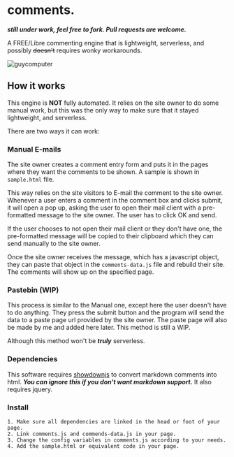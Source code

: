 # comments.
***still under work, feel free to fork. Pull requests are welcome.***

A FREE/Libre commenting engine that is lightweight, serverless, and possibly ~~doesn't~~ requires wonky workarounds.

![guycomputer](https://www.hitarththummar.xyz/images/guycomputer.gif)
## How it works
This engine is **NOT** fully automated. It relies on the site owner to do some manual work, but this was the only way to make sure that it stayed lightweight, and serverless.

There are two ways it can work:

### Manual E-mails

The site owner creates a comment entry form and puts it in the pages where they want the comments to be shown. A sample is shown in `sample.html` file.

This way relies on the site visitors to E-mail the comment to the site owner. Whenever a user enters a comment in the comment box and clicks submit, it will open a pop up, asking the user to open their mail client with a pre-formatted message to the site owner. The user has to click OK and send. 

If the user chooses to not open their mail client or they don't have one, the pre-formatted message will be copied to their clipboard which they can send manually to the site owner.

Once the site owner receives the message, which has a javascript object, they can paste that object in the `comments-data.js` file and rebuild their site. The comments will show up on the specified page.

### Pastebin (WIP)

This process is similar to the Manual one, except here the user doesn't have to do anything. They press the submit button and the program will send the data to a paste page url provided by the site owner. The paste page will also be made by me and added here later. This method is still a WIP.

Although this method won't be ***truly*** serverless.
### Dependencies

This software requires [showdownjs](https://github.com/showdownjs/showdown/) to convert markdown comments into html. ***You can ignore this if you don't want markdown support.***
It also requires jquery.

### Install

```
1. Make sure all dependencies are linked in the head or foot of your page.
2. Link comments.js and commends-data.js in your page.
3. Change the config variables in comments.js according to your needs.
4. Add the sample.html or equivalent code in your page.
```



